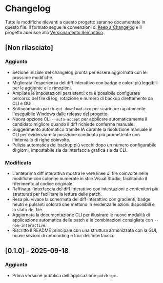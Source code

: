 # Changelog

Tutte le modifiche rilevanti a questo progetto saranno documentate in questo file.
Il formato segue le convenzioni di [Keep a Changelog](https://keepachangelog.com/it/1.1.0/)
e il progetto aderisce alla [Versionamento Semantico](https://semver.org/lang/it/).

## [Non rilasciato]
### Aggiunto
- Sezione iniziale del changelog pronta per essere aggiornata con le prossime modifiche.
- Migliorata l'esperienza del diff interattivo con badge e colori più leggibili per le aggiunte e le rimozioni.
- Ampliate le impostazioni persistenti: ora è possibile configurare percorso del file di log, rotazione e numero di backup direttamente da CLI e GUI.
- Sottocomando `patch-gui download-exe` per scaricare rapidamente l'eseguibile Windows dalle release del progetto.
- Nuova opzione CLI `--auto-accept` per applicare automaticamente il candidato migliore quando il diff richiede conferma manuale.
- Suggerimento automatico tramite IA durante la risoluzione manuale in CLI per evidenziare la posizione candidata più promettente con l'intervallo di righe coinvolte.
- Pulizia automatica dei backup più vecchi dopo un numero configurabile di giorni, impostabile sia da interfaccia grafica sia da CLI.

### Modificato
- L'anteprima diff interattiva mostra le vere linee di file coinvolte nelle modifiche con colonne numerate in stile Visual Studio, facilitando il riferimento al codice originale.
- Raffinata l'interfaccia del diff interattivo con intestazioni e contenitori più strutturati per facilitare la lettura delle patch.
- Resa più vivace la schermata del diff interattivo con gradienti, badge neutri e pulsanti colorati che mettono in evidenza le azioni disponibili e lo stato dei file.
- Aggiornata la documentazione CLI per illustrare le nuove modalità di applicazione automatica delle patch e le combinazioni consigliate con `--non-interactive`.
- Riscritto il README principale con una struttura armonizzata con la GUI, nuove sezioni di onboarding e tour dell'interfaccia.

## [0.1.0] - 2025-09-18
### Aggiunto
- Prima versione pubblica dell'applicazione `patch-gui`.
